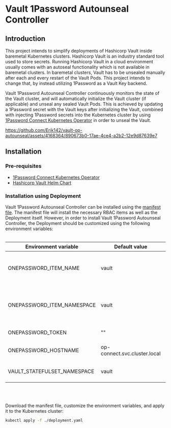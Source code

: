 # Vault 1Password Autounseal Controller
## Introduction

This project intends to simplify deployments of Hashicorp Vault inside baremetal Kubernetes clusters. Hashicorp Vault is an industry standard tool used to store secrets. Running Hashicorp Vault in a cloud environment usually comes with an autoseal functionality which is not available in baremetal clusters. In baremetal clusters, Vault has to be unsealed manually after each and every restart of the Vault Pods. This project intends to change that, by instead utilizing 1Password as a Vault Key backend.

Vault 1Password Autounseal Controller continuously monitors the state of the Vault cluster, and will automatically initialize the Vault cluster (if applicable) and unseal any sealed Vault Pods. This is achieved by updating a 1Password secret with the Vault keys after initializing the Vault, combined with injecting 1Password secrets into the Kubernetes cluster by using [1Password Connect Kubernetes Operator](https://github.com/1Password/onepassword-operator) in order to unseal the Vault.

https://github.com/Erik142/vault-op-autounseal/assets/4168364/890673b0-17ae-4ce4-a2b2-12e9d87639e7

## Installation
### Pre-requisites

- [1Password Connect Kubernetes Operator](https://github.com/1Password/onepassword-operator)
- [Hashicorp Vault Helm Chart](https://github.com/hashicorp/vault-helm)

### Installation using Deployment

Vault 1Password Autounseal Controller can be installed using the [manifest file](examples/deployment.yaml). The manifest file will install the necessary RBAC items as well as the Deployment itself. However, in order to install Vault 1Password Autounseal Controller, the Deployment should be customized using the following environment variables:
<br/>
<br/>

| Environment variable | Default value | Description |
| -------------------- | ------------- | ----------- |
| ONEPASSWORD_ITEM_NAME | vault | The name of the OnePasswordItem object which injects the 1Password secret |
| ONEPASSWORD_ITEM_NAMESPACE | vault | The namespace of the OnePasswordItem object which injects the 1Password secret |
| ONEPASSWORD_TOKEN | "" | The 1Password Connect Token |
| ONEPASSWORD_HOSTNAME | op-connect.svc.cluster.local | The hostname of the 1Password Connect server |
| VAULT_STATEFULSET_NAMESPACE | vault | The namespace of the Vault server StatefulSet |
<br/>
<br/>

Download the manifest file, customize the environment variables, and apply it to the Kubernetes cluster:

```sh
kubectl apply -f ./deployment.yaml
```
